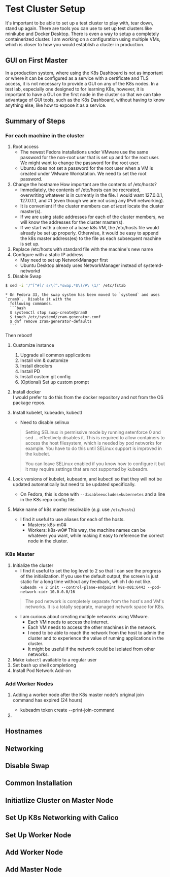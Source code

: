 # Test Cluster Setup
It's important to be able to set up a test cluster to play with, tear down, stand up again.  There are
tools you can use to set up test clusters like minikube and Docker Desktop.  There is even a way to setup
a completely containerized cluster.  I am working on a configuration using multiple VMs, which is closer
to how you would establish a cluster in production.

## GUI on First Master
In a production system, where using the K8s Dashboard is not as important or where it can be configured
as a service with a certificate and TLS access, it is not necessary to provide a GUI on any of the K8s
nodes.  In a test lab, especially one designed to for learning K8s, however, it is important to have a
GUI on the first node in the cluster so that we can take advantage of GUI tools, such as the K8s
Dashboard, without having to know anything else, like how to expose it as a service.

## Summary of Steps
### For each machine in the cluster
1. Root access
   - The newest Fedora installations under VMware use the same password for the non-root user that is set
     up and for the root user.  We might want to change the password for the root user.
   - Ubuntu does not set a password for the root user when a VM is created under VMware Workstation.  We
     need to set the root password.
1. Change the hostname
   How important are the contents of /etc/hosts?
   - Immediately, the contents of /etc/hosts can be recreated, overwriting whatever is in currently in
     the file.  I would want 127.0.0.1, 127.0.1.1, and ::1 (even though we are not using any IPv6
     networking).
   - It is convenient if the cluster members can _at least_ locate the cluster master(s).
   - If we are using static addresses for each of the cluster members, we will know the addresses for the
     cluster master(s).
   - If we start with a clone of a base k8s VM, the /etc/hosts file would already be set up properly.
     Otherwise, it would be easy to append the k8s master address(es) to the file as each subsequent
     machine is set up.
1. Replace /etc/hosts with standard file with the machine's new name
1. Configure with a static IP address
    * May need to set up NetworkManager first
    * Ubuntu Desktop already uses NetworkManager instead of systemd-networkd
1. Disable Swap
```bash
$ sed -i '/^[^#]/ s/\(^.*swap.*$\)/#\ \1/' /etc/fstab
```
    * On Fedora 33, the swap system has been moved to `systemd` and uses `zram0`.  Disable it with the
      following commands.
      ```bash
      $ systemctl stop swap-create@zram0
      $ touch /etc/systemd/zram-generator.conf
      $ dnf remove zram-generator-defaults
      ```

Then reboot!
1. Customize instance
    1. Upgrade all common applications
    1. Install vim & customize
    1. Install dircolors
    1. Install PD
    1. Install custom git config
    1. (Optional) Set up custom prompt
1. Install docker  
   I would prefer to do this from the docker repository and not from the OS package repos.
1. Install kubelet, kubeadm, kubectl
    * Need to disable selinux
    > Setting SELinux in permissive mode by running setenforce 0 and sed ... effectively disables it.
    > This is required to allow containers to access the host filesystem, which is needed by pod networks
    > for example. You have to do this until SELinux support is improved in the kubelet.
    >
    > You can leave SELinux enabled if you know how to configure it but it may require settings that are
    > not supported by kubeadm.

1. Lock versions of kubelet, kubeadm, and kubectl so that they will not be updated automatically but need
   to be updated specifically.
   * On Fedora, this is done with `--disableexcludes=kubernetes` and a line in the K8s repo config file.
1. Make name of k8s master resolvable (_e.g._ use `/etc/hosts`)
    - I find it useful to use aliases for each of the hosts.
        * Masters: k8s-m0#
        * Workers: k8s-w0#
      This way, the machine names can be whatever you want, while making it easy to reference the correct
      node in the cluster.


### K8s Master
1. Initialize the cluster
    - I find it useful to set the log level to 2 so that I can see the progress of the initialization. If
    you use the default output, the screen is just static for a long time without any feedback, which I
    do not like.
    `kubeadm -v 2 init --control-plane-endpoint k8s-m01:6443 --pod-network-cidr 10.0.0.0/16`
    > The pod network is completely separate from the host's and VM's networks.  It is a totally
    > separate, managed network space for K8s.
    - I am curious about creating multiple networks using VMware.
        * Each VM needs to access the internet.
        * Each VM needs to access the other machines in the network.
        * I need to be able to reach the network from the host to admin the cluster and to experience the
          value of running applications in the cluster.
        * It might be useful if the network could be isolated from other networks.
1. Make `kubectl` available to a regular user
1. Set bash up shell completiong
1. Install Pod Network Add-on

### Add Worker Nodes
1. Adding a worker node after the K8s master node's original join command has expired (24 hours)
    * kubeadm token create --print-join-command

1. 

## Hostnames
## Networking
## Disable Swap
## Common Installation
## Initiatlize Cluster on Master Node
## Set Up K8s Networking with Calico
## Set Up Worker Node
## Add Worker Node
## Add Master Node
